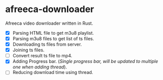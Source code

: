# afreeca-downloader
Afreeca video downloader written in Rust.

- [x] Parsing HTML file to get m3u8 playlist.
- [x] Parsing m3u8 files to get list of ts files.
- [x] Downloading ts files from server.
- [x] Joining ts files.
- [ ] Convert result ts file to mp4.
- [x] Adding Progress bar. (*Single progress bar, will be updated to multiple one when adding thread*).
- [ ] Reducing download time using thread.
